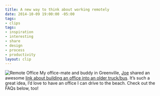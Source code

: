 ```yaml
---
title: A new way to think about working remotely
date: 2014-10-09 19:00:00 -05:00
tags:
- clips
tags:
- inspiration
- interesting
- share
- design
- process
- productivity
layout: clip
---
```


![Remote Office]({{base.url}}/img/posts/after_remote_office.jpg)
My office-mate and buddy in Greenville, [Joe](http://www.twitter.com/joeytamburro) shared an awesome [link about building an office into an older truck/bus](http://davidmckinney.com/blog/2013/12/29/redesigning-the-office). It’s such a great idea, I’d love to have an office I can drive to the beach. Check out the FAQs below, too!